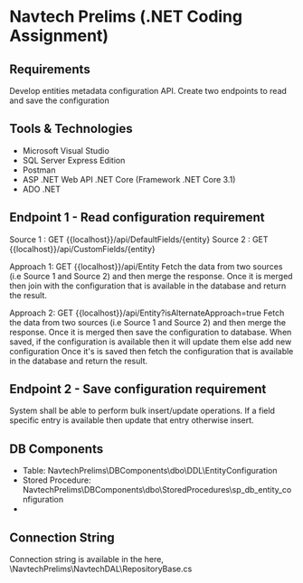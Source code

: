 # Navtech Prelims (.NET Coding Assignment)

## Requirements

Develop entities metadata configuration API. Create two endpoints to read and save the configuration

## Tools & Technologies
- Microsoft Visual Studio
- SQL Server Express Edition
- Postman
- ASP .NET Web API .NET Core (Framework .NET Core 3.1)
- ADO .NET

## Endpoint 1 - Read configuration requirement

Source 1 : GET {{localhost}}/api/DefaultFields/{entity}
Source 2 : GET {{localhost}}/api/CustomFields/{entity}

Approach 1:
GET {{localhost}}/api/Entity
Fetch the data from two sources (i.e Source 1 and Source 2) and then merge the response. Once it is merged then join with the configuration that is available in the database and return the result.

Approach 2: 
GET {{localhost}}/api/Entity?isAlternateApproach=true
Fetch the data from two sources (i.e Source 1 and Source 2) and then merge the response. Once it is merged then save the configuration to database. When saved, if the configuration is available then it will update them else add new configuration
Once it's is saved then fetch the configuration that is available in the database and return the result. 


## Endpoint 2 - Save configuration requirement
System shall be able to perform bulk insert/update operations. If a field specific entry is available then update that entry
otherwise insert.

## DB Components
- Table: NavtechPrelims\DBComponents\dbo\DDL\EntityConfiguration
- Stored Procedure: NavtechPrelims\DBComponents\dbo\StoredProcedures\sp_db_entity_configuration
- 
## Connection String
Connection string is available in the here,
\NavtechPrelims\NavtechDAL\RepositoryBase.cs